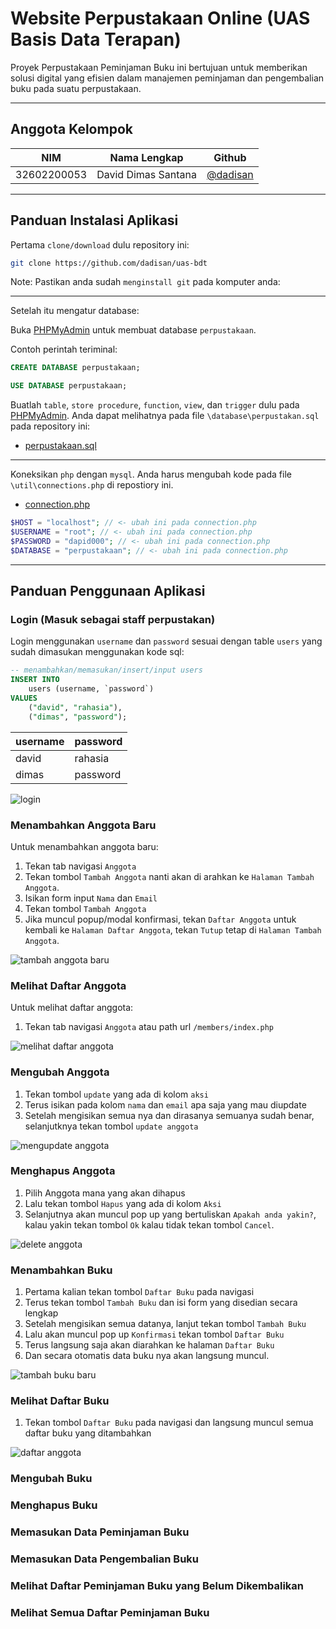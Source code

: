 # Website Perpustakaan Online (UAS Basis Data Terapan)

Proyek Perpustakaan Peminjaman Buku ini bertujuan untuk memberikan solusi digital yang efisien dalam manajemen peminjaman dan pengembalian buku pada suatu perpustakaan.

---

## Anggota Kelompok

| NIM         | Nama Lengkap        | Github                                 |
| ----------- | ------------------- | -------------------------------------- |
| 32602200053 | David Dimas Santana | [@dadisan](https://github.com/dadisan) |

---

## Panduan Instalasi Aplikasi

Pertama `clone/download` dulu repository ini:

```bash
git clone https://github.com/dadisan/uas-bdt
```

Note: Pastikan anda sudah `menginstall git` pada komputer anda:

---

Setelah itu mengatur database:

Buka [PHPMyAdmin](http://localhost/phpmyadmin/) untuk membuat database `perpustakaan`.

Contoh perintah teriminal:

```sql
CREATE DATABASE perpustakaan;
```

```sql
USE DATABASE perpustakaan;
```

Buatlah `table`, `store procedure`, `function`, `view`, dan `trigger` dulu pada [PHPMyAdmin](http://localhost/phpmyadmin/). Anda dapat melihatnya pada file `\database\perpustakan.sql` pada repository ini:

- [perpustakaan.sql](./database/perpustakaan.sql)

---

Koneksikan `php` dengan `mysql`. Anda harus mengubah kode pada file `\util\connections.php` di repostiory ini.

- [connection.php](./util/connection.php)

```php
$HOST = "localhost"; // <- ubah ini pada connection.php
$USERNAME = "root"; // <- ubah ini pada connection.php
$PASSWORD = "dapid000"; // <- ubah ini pada connection.php
$DATABASE = "perpustakaan"; // <- ubah ini pada connection.php
```

---

## Panduan Penggunaan Aplikasi

### Login (Masuk sebagai staff perpustakan)

Login menggunakan `username` dan `password` sesuai dengan table `users` yang sudah dimasukan menggunakan kode sql:

```sql
-- menambahkan/memasukan/insert/input users
INSERT INTO
    users (username, `password`)
VALUES
    ("david", "rahasia"),
    ("dimas", "password");
```

| username | password |
| -------- | -------- |
| david    | rahasia  |
| dimas    | password |

![login](./images/login.gif)

### Menambahkan Anggota Baru

Untuk menambahkan anggota baru:

1. Tekan tab navigasi `Anggota`
2. Tekan tombol `Tambah Anggota` nanti akan di arahkan ke `Halaman Tambah Anggota`.
3. Isikan form input `Nama` dan `Email`
4. Tekan tombol `Tambah Anggota`
5. Jika muncul popup/modal konfirmasi, tekan `Daftar Anggota` untuk kembali ke `Halaman Daftar Anggota`, tekan `Tutup` tetap di `Halaman Tambah Anggota`.

![tambah anggota baru](./images/tambah-anggota-baru.gif)

### Melihat Daftar Anggota

Untuk melihat daftar anggota:

1. Tekan tab navigasi `Anggota` atau path url `/members/index.php`

![melihat daftar anggota](./images/melihat-daftar-anggota.gif)

### Mengubah Anggota

1. Tekan tombol `update` yang ada di kolom `aksi`
2. Terus isikan pada kolom `nama` dan `email` apa saja yang mau diupdate
3. Setelah mengisikan semua nya dan dirasanya semuanya sudah benar, selanjutknya tekan tombol `update anggota`

![mengupdate anggota](./images/update-anggota.gif)

### Menghapus Anggota

1. Pilih Anggota mana yang akan dihapus
2. Lalu tekan tombol `Hapus` yang ada di kolom `Aksi`
3. Selanjutnya akan muncul pop up yang bertuliskan `Apakah anda yakin?`, kalau yakin tekan tombol `Ok` kalau tidak tekan tombol `Cancel`.

![delete anggota](./images/delete-anggota.gif)

### Menambahkan Buku

1. Pertama kalian tekan tombol `Daftar Buku` pada navigasi
2. Terus tekan tombol `Tambah Buku` dan isi form yang disedian secara lengkap
3. Setelah mengisikan semua datanya, lanjut tekan tombol `Tambah Buku`
4. Lalu akan muncul pop up `Konfirmasi` tekan tombol `Daftar Buku`
5. Terus langsung saja akan diarahkan ke halaman `Daftar Buku`
6. Dan secara otomatis data buku nya akan langsung muncul.

![tambah buku baru](./images/tambah-daftar-buku.gif)

### Melihat Daftar Buku

1. Tekan tombol `Daftar Buku` pada navigasi dan langsung muncul semua daftar buku yang ditambahkan

![daftar anggota](./images/daftar-anggota.gif)

### Mengubah Buku

### Menghapus Buku

### Memasukan Data Peminjaman Buku

### Memasukan Data Pengembalian Buku

### Melihat Daftar Peminjaman Buku yang Belum Dikembalikan

### Melihat Semua Daftar Peminjaman Buku
